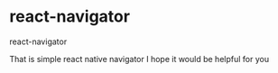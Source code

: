# react-navigator
react-navigator

That is simple react native navigator
I hope it would be helpful for you
